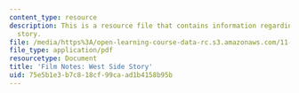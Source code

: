 ```yaml
---
content_type: resource
description: This is a resource file that contains information regarding west side
  story.
file: /media/https%3A/open-learning-course-data-rc.s3.amazonaws.com/11-139-the-city-in-film-spring-2015/75e5b1e3b7c818cf99caad1b4158b95b_MIT11_139S15_WestSide2.pdf
file_type: application/pdf
resourcetype: Document
title: 'Film Notes: West Side Story'
uid: 75e5b1e3-b7c8-18cf-99ca-ad1b4158b95b
---
```

